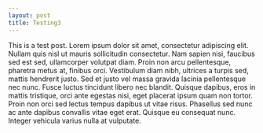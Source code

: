 ```yaml
---
layout: post
title: Testing3
---
```

This is a test post. Lorem ipsum dolor sit amet, consectetur adipiscing elit. Nullam quis nisl ut mauris sollicitudin consectetur. Nam sapien nisi, faucibus sed est sed, ullamcorper volutpat diam. Proin non arcu pellentesque, pharetra metus at, finibus orci. Vestibulum diam nibh, ultrices a turpis sed, mattis hendrerit justo. Sed et justo vel massa gravida lacinia pellentesque nec nunc. Fusce luctus tincidunt libero nec blandit. Quisque dapibus, eros in mattis tristique, orci ante egestas nisi, eget placerat ipsum quam non tortor. Proin non orci sed lectus tempus dapibus ut vitae risus. Phasellus sed nunc ac ante dapibus convallis vitae eget erat. Quisque eu consequat nunc. Integer vehicula varius nulla at vulputate.